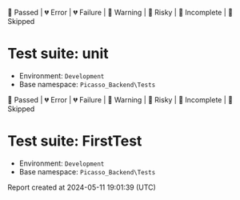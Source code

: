 💚 Passed | 💔 Error | 💔 Failure | 🧡 Warning | 💛 Risky | 💙 Incomplete | 💜 Skipped

# Test suite: unit

* Environment: `Development`  
* Base namespace: `Picasso_Backend\Tests`  

💚 Passed | 💔 Error | 💔 Failure | 🧡 Warning | 💛 Risky | 💙 Incomplete | 💜 Skipped

# Test suite: FirstTest

* Environment: `Development`  
* Base namespace: `Picasso_Backend\Tests`  

Report created at 2024-05-11 19:01:39 (UTC)
